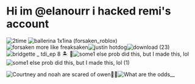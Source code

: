 # Hi im @elanourr i hacked remi's account

![2time](https://github.com/user-attachments/assets/ddba02b1-d33c-4bce-8b5e-d7247249dd32)
![ballerina 1x1ina (forsaken_roblox)](https://github.com/user-attachments/assets/58c561bd-4a7d-4398-aef8-e8ec19fa30f5)
![forsaken more like freaksaken](https://github.com/user-attachments/assets/04802b5f-b5af-49b0-852a-273584c1660d)![justin hotdog](https://github.com/user-attachments/assets/4fa06f74-be18-4032-b752-c850c9157760)![download (23)](https://github.com/user-attachments/assets/6ac25685-6990-4fa0-96ee-1690ad0ab28c)
![bridgette _ tdi_ep 8 🏝️ 🎥](https://github.com/user-attachments/assets/1c077319-554f-4417-ba81-c4fb32172db4)![some1 else prob did this, but I made this, lol](https://github.com/user-attachments/assets/593d7078-1fb6-43d5-9e08-e442cbceb583)
![some1 else prob did this, but I made this, lol (1)](https://github.com/user-attachments/assets/ec0fc3cb-2583-45a0-94ac-0212dc4df122)

![Courtney and noah are scared of owen🙁😔](https://github.com/user-attachments/assets/251abf21-89b7-4b12-aaa1-62dc1e131d42)![What are the odds__](https://github.com/user-attachments/assets/5f3f1096-28f9-479c-aac9-b5c304af011e)




